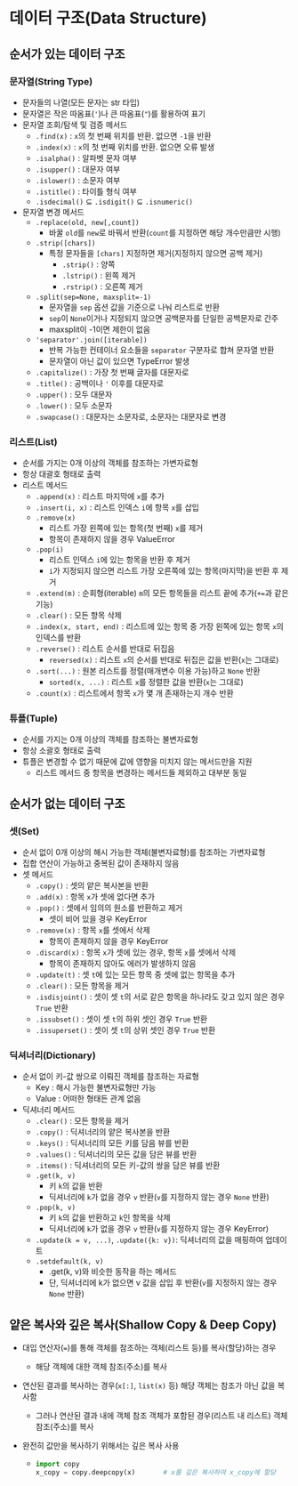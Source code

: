 # 데이터 구조(Data Structure)

## 순서가 있는 데이터 구조

### 문자열(String Type)

- 문자들의 나열(모든 문자는 str 타입)
- 문자열은 작은 따옴표(`'`)나 큰 따옴표(`"`)를 활용하여 표기
- 문자열 조회/탐색 및 검증 메서드
  - `.find(x)` : `x`의 첫 번째 위치를 반환. 없으면 `-1`을 반환
  - `.index(x)` : `x`의 첫 번째 위치를 반환. 없으면 오류 발생
  - `.isalpha()` : 알파벳 문자 여부
  - `.isupper()` : 대문자 여부
  - `.islower()` : 소문자 여부
  - `.istitle()` : 타이틀 형식 여부
  - `.isdecimal()` ⊆ `.isdigit()` ⊆ `.isnumeric()`
- 문자열 변경 메서드
  - `.replace(old, new[,count])`
    - 바꿀 `old`를 `new`로 바꿔서 반환(`count`를 지정하면 해당 개수만큼만 시행)
  - `.strip([chars])`
    - 특정 문자들을 `[chars]` 지정하면 제거(지정하지 않으면 공백 제거)
      - `.strip()` : 양쪽
      - `.lstrip()` : 왼쪽 제거
      - `.rstrip()` : 오른쪽 제거
  - `.split(sep=None, maxsplit=-1)`
    - 문자열을 `sep` 옵션 값을 기준으로 나눠 리스트로 반환
    - `sep`이 `None`이거나 지정되지 않으면 공백문자를 단일한 공백문자로 간주
    - maxsplit이 -1이면 제한이 없음
  - `'separator'.join([iterable])`
    - 반복 가능한 컨테이너 요소들을 `separator` 구분자로 합쳐 문자열 반환
    - 문자열이 아닌 값이 있으면 TypeError 발생
  - `.capitalize()` : 가장 첫 번째 글자를 대문자로
  - `.title()` : 공백이나 `'` 이후를 대문자로
  - `.upper()` : 모두 대문자
  - `.lower()` : 모두 소문자
  - `.swapcase()` : 대문자는 소문자로, 소문자는 대문자로 변경



### 리스트(List)

- 순서를 가지는 0개 이상의 객체를 참조하는 가변자료형
- 항상 대괄호 형태로 출력
- 리스트 메서드
  - `.append(x)` : 리스트 마지막에 `x`를 추가
  - `.insert(i, x)` : 리스트 인덱스 `i`에 항목 `x`를 삽입
  - `.remove(x)`
    - 리스트 가장 왼쪽에 있는 항목(첫 번째) `x`를 제거
    - 항목이 존재하지 않을 경우 ValueError
  - `.pop(i)`
    - 리스트 인덱스 `i`에 있는 항목을 반환 후 제거
    - `i`가 지정되지 않으면 리스트 가장 오른쪽에 있는 항목(마지막)을 반환 후 제거
  - `.extend(m)` : 순회형(iterable) `m`의 모든 항목들을 리스트 끝에 추가(`+=`과 같은 기능)
  - `.clear()` : 모든 항목 삭제
  - `.index(x, start, end)` : 리스트에 있는 항목 중 가장 왼쪽에 있는 항목 `x`의 인덱스를 반환
  - `.reverse()` : 리스트 순서를 반대로 뒤집음
    - `reversed(x)` : 리스트 `x`의 순서를 반대로 뒤집은 값을 반환(`x`는 그대로)
  - `.sort(...)` : 원본 리스트를 정렬(매개변수 이용 가능)하고 `None` 반환
    - `sorted(x, ...)` : 리스트 `x`를 정렬한 값을 반환(`x`는 그대로)
  - `.count(x)` : 리스트에서 항목 `x`가 몇 개 존재하는지 개수 반환



### 튜플(Tuple)

- 순서를 가지는 0개 이상의 객체를 참조하는 불변자료형
- 항상 소괄호 형태로 출력
- 튜플은 변경할 수 없기 때문에 값에 영향을 미치지 않는 메서드만을 지원
  - 리스트 메서드 중 항목을 변경하는 메서드들 제외하고 대부분 동일



## 순서가 없는 데이터 구조

### 셋(Set)

- 순서 없이 0개 이상의 해시 가능한 객체(불변자료형)를 참조하는 가변자료형
- 집합 연산이 가능하고 중복된 값이 존재하지 않음
- 셋 메서드
  - `.copy()` : 셋의 얕은 복사본을 반환
  - `.add(x)` : 항목 `x`가 셋에 없다면 추가
  - `.pop()` : 셋에서 임의의 원소를 반환하고 제거
    - 셋이 비어 있을 경우 KeyError
  - `.remove(x)` : 항목 `x`를 셋에서 삭제
    - 항목이 존재하지 않을 경우 KeyError
  - `.discard(x)` : 항목 `x`가 셋에 있는 경우, 항목 `x`를 셋에서 삭제
    - 항목이 존재하지 않아도 에러가 발생하지 않음
  - `.update(t)` : 셋 `t`에 있는 모든 항목 중 셋에 없는 항목을 추가
  - `.clear()` : 모든 항목을 제거
  - `.isdisjoint()` : 셋이 셋 `t`의 서로 같은 항목을 하나라도 갖고 있지 않은 경우 `True` 반환
  - `.issubset()` : 셋이 셋 `t`의 하위 셋인 경우 `True` 반환
  - `.issuperset()` : 셋이 셋 `t`의 상위 셋인 경우 `True` 반환



### 딕셔너리(Dictionary)

- 순서 없이 키-값 쌍으로 이뤄진 객체를 참조하는 자료형
  - Key : 해시 가능한 불변자료형만 가능
  - Value : 어떠한 형태든 관계 없음
- 딕셔너리 메서드
  - `.clear()` : 모든 항목을 제거
  - `.copy()` : 딕셔너리의 얕은 복사본을 반환
  - `.keys()` : 딕셔너리의 모든 키를 담음 뷰를 반환
  - `.values()` : 딕셔너리의 모든 값을 담은 뷰를 반환
  - `.items()` : 딕셔너리의 모든 키-값의 쌍을 담은 뷰를 반환
  - `.get(k, v)`
    - 키 `k`의 값을 반환
    - 딕셔너리에 `k`가 없을 경우 `v` 반환(`v`를 지정하지 않는 경우 `None` 반환) 
  - `.pop(k, v)`
    - 키 `k`의 값을 반환하고 `k`인 항목을 삭제
    - 딕셔너리에 `k`가 없을 경우 `v` 반환(`v`를 지정하지 않는 경우 KeyError)
  - `.update(k = v, ...)`, `.update({k: v})`: 딕셔너리의 값을 매핑하여 업데이트
  - `.setdefault(k, v)`
    - .get(k, v)와 비슷한 동작을 하는 메서드
    - 단, 딕셔너리에 k가 없으면 v 값을 삽입 후 반환(`v`를 지정하지 않는 경우 `None` 반환) 



## 얕은 복사와 깊은 복사(Shallow Copy & Deep Copy)

- 대입 연산자(`=`)를 통해 객체를 참조하는 객체(리스트 등)를 복사(할당)하는 경우
  - 해당 객체에 대한 객체 참조(주소)를 복사
- 연산된 결과를 복사하는 경우(`x[:]`, `list(x)` 등) 해당 객체는 참조가 아닌 값을 복사함
  - 그러나 연산된 결과 내에 객체 참조 객체가 포함된 경우(리스트 내 리스트) 객체 참조(주소)를 복사

- 완전히 값만을 복사하기 위해서는 깊은 복사 사용

  - ```python
    import copy
    x_copy = copy.deepcopy(x)		# x를 깊은 복사하여 x_copy에 할당
    ```

